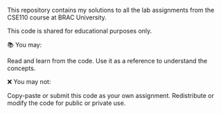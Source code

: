 This repository contains my solutions to all the lab assignments from the CSE110 course at BRAC University.

This code is shared for educational purposes only.

📚 You may:

Read and learn from the code.
Use it as a reference to understand the concepts.

❌ You may not:

Copy-paste or submit this code as your own assignment.
Redistribute or modify the code for public or private use.
